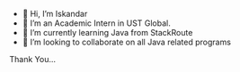 - 👋 Hi, I’m Iskandar
- 👀 I’m an Academic Intern in UST Global.
- 🌱 I’m currently learning Java from StackRoute
- 💞️ I’m looking to collaborate on all Java related programs

Thank You...

<!---
Iskaq092/Iskaq092 is a ✨ special ✨ repository because its `README.md` (this file) appears on your GitHub profile.
You can click the Preview link to take a look at your changes.
--->
